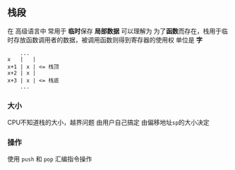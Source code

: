 ##  栈段
在 高级语言中 常用于 **临时**保存 **局部数据**
可以理解为 为了**函数**而存在，栈用于临时存放函数调用者的数据，被调用函数则得到寄存器的使用权
单位是 **字** 
```shell
	...
x	|	|
x+1	| x	| <= 栈顶
x+2	| x	|
x+3	| x	| <= 栈底
	...
```

###   大小
CPU不知道栈的大小，越界问题 由用户自己搞定
由偏移地址`sp`的大小决定


###   操作
使用 `push` 和 `pop` 汇编指令操作
